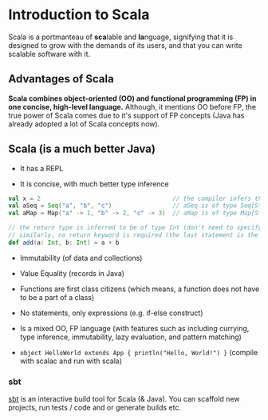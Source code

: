 # Introduction to Scala

Scala is a portmanteau of **sca**lable and **la**nguage, signifying that it is designed to grow with the demands of its 
users, and that you can write scalable software with it.

## Advantages of Scala

**Scala combines object-oriented (OO) and functional programming (FP) in one concise, high-level language.** Although, 
it mentions OO before FP, the true power of Scala comes due to it's support of FP concepts (Java has already adopted a
lot of Scala concepts now).

## Scala (is a much better Java)

- It has a REPL

- It is concise, with much better type inference

```scala
val x = 2                                     // the compiler infers the type of x to be of type Int
val aSeq = Seq("a", "b", "c")                 // aSeq is of type Seq[String]
val aMap = Map("a" -> 1, "b" -> 2, "c" -> 3)  // aMap is of type Map[String, Int]

// the return type is inferred to be of type Int (don't need to specify explicitly)
// similarly, no return keyword is required (the last statement is the return value)
def add(a: Int, b: Int) = a + b
```
- Immutability (of data and collections)

- Value Equality (records in Java)

- Functions are first class citizens (which means, a function does not have to be a part of a class)

- No statements, only expressions (e.g. if-else construct)

- Is a mixed OO, FP language (with features such as including currying, type inference, immutability, 
  lazy evaluation, and pattern matching)
   
- `object HelloWorld extends App {
		println("Hello, World!")
	}` 
	(compile with scalac and run with scala)

### sbt

[sbt](https://www.scala-sbt.org/) is an interactive build tool for Scala (& Java). You can scaffold new projects, run 
tests / code and or generate builds etc.
